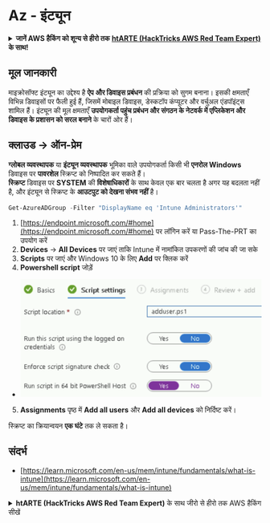 # Az - इंट्यून

<details>

<summary><strong>जानें AWS हैकिंग को शून्य से हीरो तक</strong> <a href="https://training.hacktricks.xyz/courses/arte"><strong>htARTE (HackTricks AWS Red Team Expert)</strong></a><strong> के साथ!</strong></summary>

HackTricks का समर्थन करने के अन्य तरीके:

* यदि आप अपनी **कंपनी का विज्ञापन HackTricks में देखना चाहते हैं** या **HackTricks को PDF में डाउनलोड करना चाहते हैं** तो [**सब्सक्रिप्शन प्लान्स देखें**](https://github.com/sponsors/carlospolop)!
* [**आधिकारिक PEASS और HackTricks स्वैग**](https://peass.creator-spring.com) प्राप्त करें
* हमारा विशेष [**NFTs**](https://opensea.io/collection/the-peass-family) संग्रह, [**The PEASS Family**](https://opensea.io/collection/the-peass-family) खोजें
* **शामिल हों** 💬 [**डिस्कॉर्ड समूह**](https://discord.gg/hRep4RUj7f) या [**टेलीग्राम समूह**](https://t.me/peass) या हमें **ट्विटर** 🐦 [**@hacktricks_live**](https://twitter.com/hacktricks_live)** पर फॉलो** करें।
* **हैकिंग ट्रिक्स साझा करें और PRs सबमिट करें** [**HackTricks**](https://github.com/carlospolop/hacktricks) और [**HackTricks Cloud**](https://github.com/carlospolop/hacktricks-cloud) github repos में।

</details>

## मूल जानकारी

माइक्रोसॉफ्ट इंट्यून का उद्देश्य है **ऐप और डिवाइस प्रबंधन** की प्रक्रिया को सुगम बनाना। इसकी क्षमताएँ विभिन्न डिवाइसों पर फैली हुई हैं, जिसमें मोबाइल डिवाइस, डेस्कटॉप कंप्यूटर और वर्चुअल एंडपॉइंट्स शामिल हैं। इंट्यून की मूल क्षमताएँ **उपयोगकर्ता पहुंच प्रबंधन और संगठन के नेटवर्क में एप्लिकेशन और डिवाइस के प्रशासन को सरल बनाने** के चारों ओर हैं।

## क्लाउड -> ऑन-प्रेम

**ग्लोबल व्यवस्थापक** या **इंट्यून व्यवस्थापक** भूमिका वाले उपयोगकर्ता किसी भी **एनरोल Windows** डिवाइस पर **पावरशेल** स्क्रिप्ट को निष्पादित कर सकते हैं।\
**स्क्रिप्ट** डिवाइस पर **SYSTEM** की **विशेषाधिकारों** के साथ केवल एक बार चलता है अगर यह बदलता नहीं है, और इंट्यून से स्क्रिप्ट के **आउटपुट को देखना संभव नहीं** है।
```powershell
Get-AzureADGroup -Filter "DisplayName eq 'Intune Administrators'"
```
1. [https://endpoint.microsoft.com/#home](https://endpoint.microsoft.com/#home) पर लॉगिन करें या Pass-The-PRT का उपयोग करें
2. **Devices** -> **All Devices** पर जाएं ताकि Intune में नामांकित उपकरणों की जांच की जा सके
3. **Scripts** पर जाएं और Windows 10 के लिए **Add** पर क्लिक करें
4. **Powershell script** जोड़ें
* ![](<../../.gitbook/assets/image (2) (1) (2) (2) (1).png>)
5. **Assignments** पृष्ठ में **Add all users** और **Add all devices** को निर्दिष्ट करें।

स्क्रिप्ट का क्रियान्वयन **एक घंटे** तक ले सकता है।

## संदर्भ

* [https://learn.microsoft.com/en-us/mem/intune/fundamentals/what-is-intune](https://learn.microsoft.com/en-us/mem/intune/fundamentals/what-is-intune)

<details>

<summary><strong>htARTE (HackTricks AWS Red Team Expert)</strong> के साथ जीरो से हीरो तक AWS हैकिंग सीखें</summary>

HackTricks का समर्थन करने के अन्य तरीके:

* यदि आप अपनी कंपनी का विज्ञापन HackTricks में देखना चाहते हैं या HackTricks को PDF में डाउनलोड करना चाहते हैं तो [**SUBSCRIPTION PLANS**](https://github.com/sponsors/carlospolop) देखें!
* [**आधिकारिक PEASS & HackTricks स्वैग**](https://peass.creator-spring.com) प्राप्त करें
* हमारे विशेष [**NFTs**](https://opensea.io/collection/the-peass-family) संग्रह [**The PEASS Family**](https://opensea.io/collection/the-peass-family) खोजें
* **जुड़ें** 💬 [**Discord समूह**](https://discord.gg/hRep4RUj7f) या [**टेलीग्राम समूह**](https://t.me/peass) में या हमें **ट्विटर** 🐦 [**@hacktricks_live**](https://twitter.com/hacktricks_live) पर **फॉलो** करें।
* **HackTricks** और [**HackTricks Cloud**](https://github.com/carlospolop/hacktricks) github रेपो में PR जमा करके अपने हैकिंग ट्रिक्स साझा करें।

</details>

